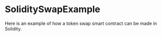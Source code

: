 # SoliditySwapExample

Here is an example of how a token swap smart contract can be made in Solidity.
